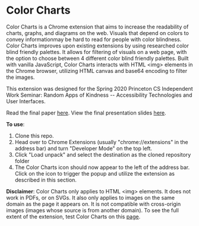 # Color Charts

Color Charts is a Chrome extension that aims to increase the readability of charts, graphs, and diagrams on the web. Visuals that depend on colors to convey informationmay be hard to read for people with color blindness. Color Charts improves upon existing extensions by using researched color blind friendly palettes. It allows for filtering of visuals on a web page, with the option to choose between 4 different color blind friendly palettes. Built with vanilla JavaScript, Color Charts interacts with HTML &lt;img&gt; elements in the Chrome browser, utilizing HTML canvas and base64 encoding to filter the images.

This extension was designed for the Spring 2020 Princeton CS Independent Work Seminar: Random Apps of Kindness -- Accessibility Technologies and User Interfaces.

Read the final paper [here](https://github.com/karenying/color-charts/blob/master/src/assets/paper.pdf). View the final presentation slides [here](https://github.com/karenying/color-charts/blob/master/src/assets/slides.pdf).

**To use**:

1. Clone this repo.
2. Head over to Chrome Extensions (usually "chrome://extensions" in the address bar) and turn "Developer Mode" on the top left.
3. Click "Load unpack" and select the destination as the cloned repository folder
4. The Color Charts icon should now appear to the left of the address bar. Click on the icon to trigger the popup and utilize the extension as described in this section.

**Disclaimer**: Color Charts only applies to HTML &lt;img&gt; elements. It does not work in PDFs, or on SVGs. It also only applies to images on the same domain as the page it appears on. It is not compatible with cross-origin images (images whose source is from another domain). To see the full extent of the extension, test Color Charts on this [page](https://karenying.github.io/color-charts-dummy-page/).
